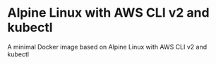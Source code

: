 # Alpine Linux with AWS CLI v2 and kubectl
A minimal Docker image based on Alpine Linux with AWS CLI v2 and kubectl
